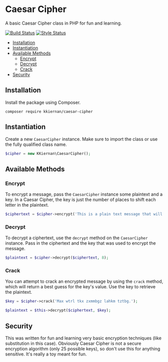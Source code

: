# Caesar Cipher

A basic Caesar Cipher class in PHP for fun and learning.

[![Build Status](https://travis-ci.org/kkiernan/caesar-cipher-php.svg?branch=master)](https://travis-ci.org/kkiernan/caesar-cipher-php)
[![Style Status](https://styleci.io/repos/50455710/shield)](https://styleci.io/repos/50455710)

<!-- START doctoc generated TOC please keep comment here to allow auto update -->
<!-- DON'T EDIT THIS SECTION, INSTEAD RE-RUN doctoc TO UPDATE -->


- [Installation](#installation)
- [Instantiation](#instantiation)
- [Available Methods](#available-methods)
  - [Encrypt](#encrypt)
  - [Decrypt](#decrypt)
  - [Crack](#crack)
- [Security](#security)

<!-- END doctoc generated TOC please keep comment here to allow auto update -->

## Installation

Install the package using Composer.

```
composer require kkiernan/caesar-cipher
```

## Instantiation

Create a new `CaesarCipher` instance. Make sure to import the class or use the fully qualified class name.

```php
$cipher = new KKiernan\CaesarCipher();
```

## Available Methods

### Encrypt

To encrypt a message, pass the `CaesarCipher` instance some plaintext and a key. In a Caesar Cipher, the key is just the number of places to shift each letter in the plaintext.

```php
$ciphertext = $cipher->encrypt('This is a plain text message that will be encrypted!', 8);
```

### Decrypt

To decrypt a ciphertext, use the `decrypt` method on the `CaesarCipher` instance. Pass in the ciphertext and the key that was used to encrypt the message.

```php
$plaintext = $cipher->decrypt($ciphertext, 8);
```

### Crack

You can attempt to crack an encrypted message by using the `crack` method, which will return a best guess for the key's value. Use the key to retrieve the plaintext.

```php
$key = $cipher->crack('Max wtrl tkx zxmmbgz lahkm tztbg.');

$plaintext = $this->decrypt($ciphertext, $key);
```

## Security

This was written for fun and learning very basic encryption techniques (like substitution in this case). Obviously Caesar Cipher is not a secure encryption algorithm (only 25 possible keys), so don't use this for anything sensitive. It's really a toy meant for fun.

